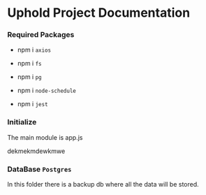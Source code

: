 # Uphold Project Documentation

### Required Packages

- npm i `axios`

- npm i ``fs``

- npm i ``pg``

- npm i ``node-schedule``

- npm i ``jest``

### Initialize

The main module is app.js


<p> dekmekmdewkmwe </p>

### DataBase `Postgres`

In this folder there is a backup db where all the data will be stored.


